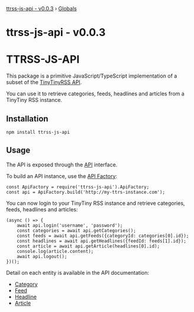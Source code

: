 [ttrss-js-api - v0.0.3](README.md) › [Globals](globals.md)

# ttrss-js-api - v0.0.3

# TTRSS-JS-API
This package is a primitive JavaScript/TypeScript implementation of a
subset of the
[TinyTinyRSS API](https://git.tt-rss.org/git/tt-rss/wiki/ApiReference).

You can use it to retrieve categories, feeds, headlines and articles
from a TinyTiny RSS instance.

## Installation

    npm install ttrss-js-api

## Usage
The API is exposed through the [API](./docs/interfaces/api.md)
interface.

To build an API instance, use the
[API Factory](./docs/classes/apifactory.md):

    const ApiFactory = require('ttrss-js-api').ApiFactory;
    const api = ApiFactory.build('http://my-ttrs-instance.com');

You can now login to your TinyTiny RSS instance and retrieve categories,
feeds, headlines and articles:

    (async () => {
        await api.login('username', 'password');
        const categories = await api.getCategories();
        const feeds = await api.getFeeds({categoryId: categories[0].id});
        const headlines = await api.getHeadlines({feedId: feeds[1].id});
        const article = await api.getArticle(headlines[0].id);
        console.log(article.content);
        await api.logout();
    })();

Detail on each entity is available in the API documentation:

- [Category](./docs/classes/category.md)
- [Feed](./docs/classes/feed.md)
- [Headline](./docs/classes/headline.md)
- [Article](./docs/classes/article.md)
